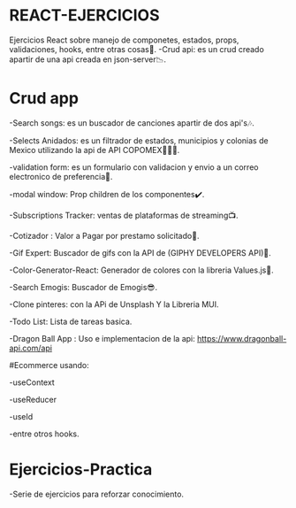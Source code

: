 # REACT-EJERCICIOS
Ejercicios React sobre manejo de componetes, estados, props, validaciones, hooks, entre otras cosas🤩.
-Crud api: es un crud creado apartir de una api creada en json-server📉.

# Crud app
-Search songs: es un buscador de canciones apartir de dos api's🎶.

-Selects Anidados: es un filtrador de estados, municipios y colonias de Mexico utilizando la api de API COPOMEX📍🇲🇽.

-validation form: es un formulario con validacion y envio a un correo electronico de preferencia📩.

-modal window: Prop children de los componentes✔️.

-Subscriptions Tracker: ventas de plataformas de streaming📺.

-Cotizador : Valor a Pagar por prestamo solicitado🏦.

-Gif Expert: Buscador de gifs con la API de (GIPHY DEVELOPERS API)🎁.

-Color-Generator-React: Generador de colores con la libreria Values.js🎨.

-Search Emogis: Buscador de Emogis😎.

-Clone pinteres: con la APi de Unsplash Y la Libreria MUI.

-Todo List: Lista de tareas basica.

-Dragon Ball App : Uso e implementacion de la api: https://www.dragonball-api.com/api

#Ecommerce usando:

-useContext

-useReducer

-useId

-entre otros hooks.

# Ejercicios-Practica

-Serie de ejercicios para reforzar conocimiento.
